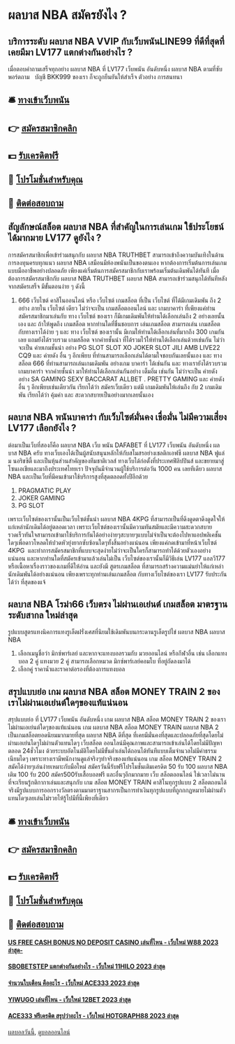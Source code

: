 # ผลบาส NBA สมัครยังไง ?
## บริการระดับ ผลบาส NBA VVIP กับเว็บพนันLINE99 ที่ดีที่สุดที่เคยมีมา LV177 แตกต่างกันอย่างไร ?
เมื่อตอบคำถามเสร็จทุกอย่าง ผลบาส NBA ที่ LV177 เว็บพนัน อันดับหนึ่ง ผลบาส NBA ตามที่ซับพอร์ตถาม   บัญชี BKK999 ของเรา ก็จะถูกยืนยันให้สำเร็จ
ตัวอย่าง การสนทนา

## 🛎 [ทางเข้าเว็บพนัน](https://bit.ly/3SdLNi2)
## 👉 [สมัครสมาชิกคลิก](https://bit.ly/3SdLNi2)
## 💵 [รับเครดิตฟรี](https://bit.ly/3dyRKHj)
## 👑 [โปรโมชั่นสำหรับคุณ](https://bit.ly/3dyRKHj)
## 📱 [ติดต่อสอบถาม](https://bit.ly/3dyRKHj)

## สัญลักษณ์สล็อต ผลบาส NBA ที่สำคัญในการเล่นเกม ใช้ประโยชน์ ได้มากมาย LV177 ดูยังไง ?
การสมัครสมาชิกเพื่อเข้าร่วมสนุกกับ ผลบาส NBA TRUTHBET สามารถเข้าถึงความบันเทิงในด้านการลงทุนครบทุกแนว ผลบาส NBA เสมือนมีห้องพนันเป็นของตนเอง หากต้องการเริ่มต้นการเล่นเกมแบบมืออาชีพอย่างปลอดภัย เพียงแค่เริ่มต้นการสมัครสมาชิกกับเราพร้อมเริ่มต้นเดิมพันได้ทันที
เมื่อต้องการสมัครสมาชิกกับ ผลบาส NBA TRUTHBET ผลบาส NBA สามารถเข้าร่วมสนุกได้ทันทีหลังจากสมัครเสร็จ มีขั้นตอนง่าย ๆ ดังนี้
1. 666 เว็บไซต์ คาสิโนออนไลน์ หรือ เว็บไซต์ เกมสล็อต ที่เป็น เว็บไซต์ ที่ได้มีเกมเดิมพัน ถึง 2 อย่าง ภายใน เว็บไซต์ เดียว ไม่ว่าจะเป็น เกมสล็อตออนไลน์ และ เกมบาคาร่า ที่เพียงแค่ท่านสมัครสมาชิกมาเล่นกับ ทาง เว็บไซต์ ของเรา ก็มีเกมเดิมพันให้ท่านได้เลือกเล่นถึง 2 อย่างเลยนั้นเอง และ ถ้าให้พูดถึง เกมสล็อต หากท่านใดที่ชื่นชอบการ เล่นเกมสล็อต สามารถเล่น เกมสล็อต กับทางเราได้ง่าย ๆ และ ทาง เว็บไซต์ ของเรานั้น มีเกมให้ท่านได้เลือกเล่นที่มากถึง 300 เกมกันเลย แถมยังได้รวบรวม เกมสล็อต จากค่ายชั้นนำ ที่ได้รวมไว้ให้ท่านได้เลือกเล่นด้วยเช่นกัน ไม่ว่าจะเป็น ค่ายเกมชั้นนำ อย่าง PG SLOT SLOT XO JOKER SLOT JILI AMB LIVE22 CQ9 และ ค่ายดัง อื่น ๆ อีกเพียบ ที่ท่านสามารถเลือกเล่นได้ตามใจชอบกันเลยนั้นเอง และ ทาง สล็อต 666 ที่ท่านสามารถเล่นเกมเดิมพัน อย่างเกม บาคาร่า ได้เช่นกัน และ ทางเรายังได้รวบรวม เกมบาคาร่า จากค่ายชั้นนำ มาให้ท่านได้เลือกเล่นกันอย่าง เต็มอิ่ม เช่นกัน ไม่ว่าจะเป็น ค่ายดังอย่าง SA GAMING SEXY BACCARAT ALLBET . PRETTY GAMING และ ค่ายดังอื่น ๆ อีกเพียบเช่นเดียวกัน เรียกได้ว่า สมัครเว็บเดียว แต่มี เกมเดิมพันให้เล่นถึง กับ 2 เกมเดิมพัน เรียกได้ว่า คุ้มค่า และ สะดวกสบายเป็นอย่างมากเลยนั้นเอง

## ผลบาส NBA พนันบาคาร่า กับเว็บไซต์มั่นคง เชื่อมั่น ไม่มีความเสี่ยง LV177 เลือกยังไง ?
ต่อมาเป็นเว็บที่สองก็คือ ผลบาส NBA เว็บ พนัน DAFABET ที่ LV177 เว็บพนัน อันดับหนึ่ง ผลบาส NBA ครับ ทางเว็บเองได้เป็นผู้สนับสนุนหลักให้กับสโมสรอย่างเชลติกเอฟซี ผลบาส NBA ฟูแล่ม นอริชซิตี้ และเป็นหุ้นส่วนสำคัญของทีมชาติเวลส์ ทางเว็บได้ก่อตั้งที่ประเทศฟิลิปปินส์ และขยายมาสู่โซนเอเชียและมาถึงประเทศไทยเรา ปัจจุบันมีจำนวนผู้ใช้บริการต่อวัน 1000 คน เลยทีเดียว ผลบาส NBA และเป็นเว็บที่มีคนเข้ามาใช้บริการสูงที่สุดตลอดทั้งปีอีกด้วย
1. PRAGMATIC PLAY
2. JOKER GAMING
3. PG SLOT

เพราะเว็บไซต์ของเรานั้นเป็นเว็บไซต์ชั้นนำ ผลบาส NBA 4KPG ที่สามารถเป็นที่ดึงดูดตาดึงดูดใจให้แก่เหล่านักเดิมได้อยู่ตลอดเวลา เพราะเว็บไซต์ของเรานั้นมีความทันสมัยและมีความสะดวกสบายรวดเร็วทันใจสามารถเข้ามาใช้บริการกันได้อย่างง่ายๆสะบายๆแบบไม่จำเป็นจะต้องไปหาแอปพลิเคชั้นใดๆเพื่อดาวโหลดให้ปวดหัวยุ่งยากซับซ้อนใดๆทั้งสิ้นอย่างแน่นอน เพียงแค่กดเข้ามาที่หน้าเว็บไซต์ 4KPG  และทำการสมัครสมาชิกที่แบบจะสุดง่ายไม่ว่าจะเป็นใครก็สามารถทำได้ด้วยตัวเองอย่างแน่นอน และหากท่านใดที่สมัครเข้ามาแล้วเล่นไม่เป็น เว็บไซต์ของเรานั้นก็มีวิธีเล่น LV177 แอลวี177 หรือเนื้อหาเรื่องราวของเกมที่ดีให้อ่าน และยังมี สูตรเกมสล็อต ที่สามารถสร้างความแม่นยำให้แก่เหล่านักเดิมพันได้อย่างแน่นอน เพียงเพราะทุกท่านเล่นเกมสล็อต กับทางเว็บไซต์ของเรา LV177 รับประกันได้ว่า ที่สุดของแจ้

## ผลบาส NBA โรม่า66 เว็บตรง ไม่ผ่านเอเย่นต์ เกมสล็อต มาตรฐาน ระดับสากล ใหม่ล่าสุด
รูปแบบสูตรแทงนิคการแทงรูเล็ตฝรั่งเศสที่นิยมใช้เดิมพันบนกระดานรูเล็ตรูปไข่ ผลบาส NBA ผลบาส NBA
1. เลือกเมนูชื่อว่า มิกซ์พาร์เลย์ และหากจะแทงบอลรวมกับ มวยออนไลน์ หรือกีฬาอื่น เช่น เลือกแทงบอล 2 คู่ แทงมวย 2 คู่ สามารถเลือกหมวด มิกซ์พาร์เลย์คอมโบ ที่อยู่ถัดลงมาได้
2. เลือกคู่ ราคาน้ำและราคาต่อรองที่ต้องการแทงบอล

## สรุปแบบย่อ เกม ผลบาส NBA สล็อต MONEY TRAIN 2 ของเราไม่ผ่านเอเย่นต์ใดๆของแท้แน่นอน
สรุปแบบย่อ ที่ LV177 เว็บพนัน อันดับหนึ่ง เกม ผลบาส NBA สล็อต MONEY TRAIN 2 ของเราไม่ผ่านเอเย่นต์ใดๆของแท้แน่นอน เกม ผลบาส NBA สล็อต MONEY TRAIN ผลบาส NBA 2 เป็นเกมสล็อตยอดนิยมมากมายที่สุด ผลบาส NBA ดีที่สุด ที่เคยมีมั่นคงที่สุดและปลอดภัยที่สุดโดยไม่ผ่านเอเย่นไดๆไม่ผ่านตัวแทนไดๆ เว็บสล็อต ออนไลน์มีคุณภาพและสามารถเข้าเล่นได้โดยไม่มีปัญหาตลอด 24ชั่วโมง ด้วยระบบอัตโนมัติโดยไม่มีขั้นต่ำเล่นได้ถอนได้ทันทีแบบเต็มจำนวลไม่มีค่าธรรมเนียมไดๆ เพราะทางเรามีพนักงานดูแล่จริงๆทำจริงของแท้แน่นอน เกม สล็อต MONEY TRAIN 2 สมัคได้ง่ายๆเล่นง่ายเหมาะกับมือใหม่ สมัครวันนี้รับฟรีโปรโมชั่นเติมเครดิต 50 รับ 100 ผลบาส NBA เติม 100 รับ 200 สมัคร500รับเสื้อบอลฟรี และอื่นๆอีกมากมาย เว็บ สล็อตออนไลน์ ใช่เวลาไม่นานที่จะเรียนรู้กติกากาเล่นและสนุกกับ เกม สล็อต MONEY TRAIN คาสิโนทุกรูปแบบ 2 สล็อตถอนได้จริงมีรูปแบบการออกรางวัลตรงตามมาตราฐานสากรเป็นการทำเงินทุกรูปแบบที่ถูกกกฏหมายไม่ผ่านตัวแทนไดๆเลยเล่นไม่รวยไห้รู้ไปมีที่นี้เพียงที่เดียว

## 🛎 [ทางเข้าเว็บพนัน](https://bit.ly/3SdLNi2)
## 👉 [สมัครสมาชิกคลิก](https://bit.ly/3SdLNi2)
## 💵 [รับเครดิตฟรี](https://bit.ly/3dyRKHj)
## 👑 [โปรโมชั่นสำหรับคุณ](https://bit.ly/3dyRKHj)
## 📱 [ติดต่อสอบถาม](https://bit.ly/3dyRKHj)

#### [US FREE CASH BONUS NO DEPOSIT CASINO เล่นที่ไหน - เว็บใหม่ W88 2023 ล่าสุด-](https://atom.io/themes/us%20free%20cash%20bonus%20no%20deposit%20casino%20เล่นที่ไหน%20-%20เว็บใหม่%20w88%202023%20ล่าสุด-)
#### [SBOBETSTEP แตกต่างกันอย่างไร - เว็บใหม่ 11HILO 2023 ล่าสุด](https://atom.io/themes/sbobetstep%20แตกต่างกันอย่างไร%20-%20เว็บใหม่%2011hilo%202023%20ล่าสุด)
#### [จำนวนใบเตือน คืออะไร - เว็บใหม่ ACE333 2023 ล่าสุด](https://atom.io/themes/จำนวนใบเตือน%20คืออะไร%20-%20เว็บใหม่%20ace333%202023%20ล่าสุด)
#### [YIWUGO เล่นที่ไหน - เว็บใหม่ 12BET 2023 ล่าสุด](https://atom.io/themes/yiwugo%20เล่นที่ไหน%20-%20เว็บใหม่%2012bet%202023%20ล่าสุด)
#### [ACE333 ฟรีเครดิต สรุปว่าอะไร - เว็บใหม่ HOTGRAPH88 2023 ล่าสุด](https://atom.io/themes/ace333%20ฟรีเครดิต%20สรุปว่าอะไร%20-%20เว็บใหม่%20hotgraph88%202023%20ล่าสุด)

[ผลบอลวันนี้](https://siamsport.tv "ผลบอลวันนี้"), [ดูบอลออนไลน์](https://siamsport.tv/ดูบอลสด "ดูบอลออนไลน์")
